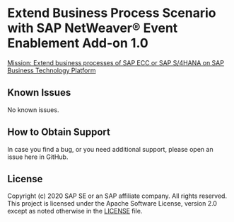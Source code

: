 # Extend Business Process Scenario with SAP NetWeaver® Event Enablement Add-on 1.0

[Mission: Extend business processes of SAP ECC or SAP S/4HANA on SAP Business Technology Platform](./mission/README.md)

## Known Issues

No known issues.

## How to Obtain Support

In case you find a bug, or you need additional support, please open an issue here in GitHub.

## License
Copyright (c) 2020 SAP SE or an SAP affiliate company. All rights reserved. This project is licensed under the Apache Software License, version 2.0 except as noted otherwise in the [LICENSE](LICENSES/Apache-2.0.txt) file.

